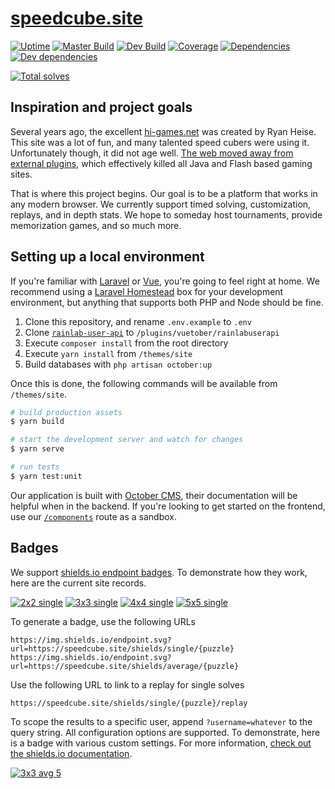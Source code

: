 # [speedcube.site](https://speedcube.site)

[![Uptime](https://img.shields.io/uptimerobot/ratio/7/m781868813-fbc9defa79cd3ab6d0c548ef.svg?style=flat)](https://uptimerobot.com/dashboard.php#781868813)
[![Master Build](https://img.shields.io/circleci/project/github/scottbedard/speedcube.site/master.svg?label=master)](https://circleci.com/gh/scottbedard/speedcube.site/tree/master)
[![Dev Build](https://img.shields.io/circleci/project/github/scottbedard/speedcube.site/dev.svg?label=dev)](https://circleci.com/gh/scottbedard/speedcube.site/tree/dev)
[![Coverage](https://img.shields.io/codecov/c/github/scottbedard/speedcube.site/master.svg)](https://codecov.io/gh/scottbedard/speedcube.site)
[![Dependencies](https://img.shields.io/david/scottbedard/speedcube.site.svg?path=themes%2Fsite&style=flat)](https://david-dm.org/scottbedard/speedcube.site?path=themes%2Fsite)
[![Dev dependencies](https://img.shields.io/david/dev/scottbedard/speedcube.site.svg?path=themes%2Fsite)](https://david-dm.org/scottbedard/speedcube.site?path=themes%2Fsite&type=dev)

[![Total solves](https://img.shields.io/endpoint.svg?color=blue&url=https://speedcube.site/shields/total)](https://speedcube.site/records)

## Inspiration and project goals

Several years ago, the excellent [hi-games.net](http://hi-games.net/) was created by Ryan Heise. This site was a lot of fun, and many talented speed cubers were using it. Unfortunately though, it did not age well. [The web moved away from external plugins](https://blogs.oracle.com/java-platform-group/moving-to-a-plugin-free-web), which effectively killed all Java and Flash based gaming sites.

That is where this project begins. Our goal is to be a platform that works in any modern browser. We currently support timed solving, customization, replays, and in depth stats. We hope to someday host tournaments, provide memorization games, and so much more.

## Setting up a local environment

If you're familiar with [Laravel](https://laravel.com) or [Vue](https://vuejs.org), you're going to feel right at home. We recommend using a [Laravel Homestead](https://laravel.com/docs/homestead) box for your development environment, but anything that supports both PHP and Node should be fine.

1. Clone this repository, and rename `.env.example` to `.env`
2. Clone [`rainlab-user-api`](https://github.com/vuetober/rainlab-user-api) to `/plugins/vuetober/rainlabuserapi`
3. Execute `composer install` from the root directory
4. Execute `yarn install` from `/themes/site`
5. Build databases with `php artisan october:up`

Once this is done, the following commands will be available from `/themes/site`.

```bash
# build production assets
$ yarn build

# start the development server and watch for changes
$ yarn serve

# run tests
$ yarn test:unit
```

Our application is built with [October CMS](https://octobercms.com), their documentation will be helpful when in the backend. If you're looking to get started on the frontend, use our [`/components`](https://speedcube.site/components) route as a sandbox.

## Badges

We support [shields.io endpoint badges](https://shields.io/endpoint). To demonstrate how they work, here are the current site records.

[![2x2 single](https://img.shields.io/endpoint.svg?url=https://speedcube.site/shields/single/2x2)](https://speedcube.site/shields/single/2x2/replay)
[![3x3 single](https://img.shields.io/endpoint.svg?url=https://speedcube.site/shields/single/3x3)](https://speedcube.site/shields/single/3x3/replay)
[![4x4 single](https://img.shields.io/endpoint.svg?url=https://speedcube.site/shields/single/4x4)](https://speedcube.site/shields/single/4x4/replay)
[![5x5 single](https://img.shields.io/endpoint.svg?url=https://speedcube.site/shields/single/5x5)](https://speedcube.site/shields/single/5x5/replay)

To generate a badge, use the following URLs

```
https://img.shields.io/endpoint.svg?url=https://speedcube.site/shields/single/{puzzle}
https://img.shields.io/endpoint.svg?url=https://speedcube.site/shields/average/{puzzle}
```

Use the following URL to link to a replay for single solves

```
https://speedcube.site/shields/single/{puzzle}/replay
```

To scope the results to a specific user, append `?username=whatever` to the query string. All configuration options are supported. To demonstrate, here is a badge with various custom settings. For more information, [check out the shields.io documentation](https://shields.io/#styles).

[![3x3 avg 5](https://img.shields.io/endpoint.svg?url=https://speedcube.site/shields/average/3x3&color=blue&style=for-the-badge)](https://img.shields.io/endpoint.svg?url=https://speedcube.site/shields/average/3x3&color=blue&style=for-the-badge)

